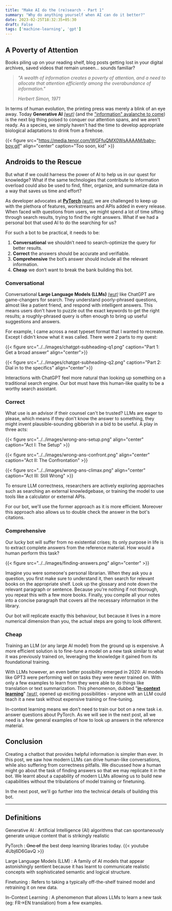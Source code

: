 ```yaml
---
title: "Make AI do the (re)search - Part 1"
summary: "Why do anything yourself when AI can do it better?"
date: 2023-02-25T18:32:35+05:30
draft: False
tags: ['machine-learning', 'gpt']
---
```


## A Poverty of Attention
Books piling up on your reading shelf, blog posts getting lost in your digital archives, saved videos that remain unseen… sounds familiar? 

> *"A wealth of information creates a poverty of attention, and a need to allocate that attention efficiently among the overabundance of information."*
>
>  *Herbert Simon, 1971*

In terms of human evolution, the printing press was merely a blink of an eye away. Today **Generative AI** [<font size=2>_\[wut\]_</font>](#definitions) (and the ["information" avalanche to come](https://12ft.io/proxy?q=https%3A%2F%2Fwww.theatlantic.com%2Ftechnology%2Farchive%2F2023%2F03%2Fai-chatgpt-writing-language-models%2F673318%2F)) is the next big thing poised to conquer our attention spans, and we aren't ready.  As a species, we simply haven't had the time to develop appropriate biological adaptations to drink from a firehose.


{{< figure src="https://media.tenor.com/WGFfuQMX0WsAAAAM/baby-boy.gif" align="center" caption="Too soon, kid" >}}

## Androids to the Rescue
But what if we could harness the power of AI to help us in our quest for knowledge? What if the same technologies that contribute to information overload could also be used to find, filter, organize, and summarize data in a way that saves us time and effort?

As developer advocates at [**PyTorch**](https://pytorch.org) [<font size=2>_\[wut\]_</font>](#definitions), we are challenged to keep up with the plethora of features, workstreams and APIs added in every release. When faced with questions from users, we might spend a lot of time sifting through search results, trying to find the right answers. What if we had a personal bot that used AI to do the searching for us? 

For such a bot to be practical, it needs to be:

1.  **Conversational** we shouldn’t need to search-optimize the query for better results.
1.  **Correct** the answers should be accurate and verifiable.
1.  **Comprehensive** the bot’s answer should include all the relevant information.
1.  **Cheap** we don’t want to break the bank building this bot.


### Conversational
Conversational **Large Language Models (LLMs)** [<font size=2>_\[wut\]_</font>](#definitions) like ChatGPT are game-changers for search. They understand poorly-phrased questions, almost like a patient friend, and respond with intelligent answers. This means users don't have to puzzle out the exact keywords to get the right results; a roughly-phrased query is often enough to bring up useful suggestions and answers. 

For example, I came across a neat typeset format that I wanted to recreate. Except I didn't know what it was called. There were 2 parts to my quest:

{{< figure src="../../images/chatgpt-subheading-q1.png" caption="Part 1: Get a broad answer" align="center">}}

{{< figure src="../../images/chatgpt-subheading-q2.png" caption="Part 2: Dial in to the specifics" align="center">}}


Interactions with ChatGPT feel more natural than looking up something on a traditional search engine. Our bot must have this human-like quality to be a worthy search assistant.


### Correct
What use is an advisor if their counsel can't be trusted? LLMs are eager to please, which means if they don't know the answer to something, they might invent plausible-sounding gibberish in a bid to be useful. A play in three acts:

{{< figure src="../../images/wrong-ans-setup.png" align="center" caption="Act I: The Setup" >}}

{{< figure src="../../images/wrong-ans-confront.png" align="center" caption="Act II: The Confrontation" >}}

{{< figure src="../../images/wrong-ans-climax.png" align="center" caption="Act III: Still Wrong" >}}

To ensure LLM correctness, researchers are actively exploring approaches such as searching an external knowledgebase, or training the model to use tools like a calculator or external APIs. 

For our bot, we'll use the former approach as it is more efficient. Moreover this approach also allows us to double check the answer in the bot's citations.


### Comprehensive
Our lucky bot will suffer from no existential crises; its only purpose in life is to extract complete answers from the reference material. How would a human perform this task?

{{< figure src="../../images/finding-answers.png" align="center" >}}

Imagine you were someone's personal librarian. When they ask you a question, you first make sure to understand it, then search for relevant books on the appropriate shelf. Look up the glossary and note down the relevant paragraph or sentence. Because you're nothing if not thorough, you repeat this with a few more books. Finally, you compile all your notes into a concise paragraph that covers all the necessary information in the library.

Our bot will replicate exactly this behaviour, but because it lives in a more numerical dimension than you, the actual steps are going to look different.


### Cheap
Training an LLM (or any large AI model) from the ground up is expensive. A more efficient solution is to fine-tune a model on a new task similar to what it was previously trained on, leveraging the knowledge it gained from its foundational training.

With LLMs however, an even better possibility emerged in 2020: AI models like GPT3 were performing well on tasks they were never trained on. With only a few examples to learn from they were able to do things like translation or text summarization. This phenomenon, dubbed "[**in-context learning**](http://ai.stanford.edu/blog/understanding-incontext/)" [<font size=2>_\[wut\]_</font>](#definitions), opened up exciting possibilities - anyone with an LLM could teach it a new task without expensive training or fine-tuning.

In-context learning means we don't need to train our bot on a new task i.e. answer questions about PyTorch. As we will see in the next post, all we need is a few general examples of how to look up answers in the reference material.


## Conclusion
Creating a chatbot that provides helpful information is simpler than ever. In this post, we saw how modern LLMs can drive human-like conversations, while also suffering from correctness pitfalls. We discussed how a human might go about the task of finding answers so that we may replicate it in the bot. We learnt about a capability of modern LLMs allowing us to build new capabilities without the tribulations of model training or finetuning.

In the next post, we'll go further into the technical details of building this bot.


----

## Definitions

Generative AI
: Artificial Intelligence (AI) algorithms that can spontaneously generate unique content that is strikingly realistic

PyTorch
: ~~One of~~ the best deep learning libraries today.
{{< youtube 4Ubj6D6GavQ >}}

Large Language Models (LLM)
: A family of AI models that appear astonishingly sentient because it has learnt to communicate realistic concepts with sophisticated semantic and logical structure.

Finetuning
: Refers to taking a typically off-the-shelf trained model and retraining it on new data. 

In-Context Learning
: A phenomenon that allows LLMs to learn a new task (eg: FR->EN translation) from a few examples.
